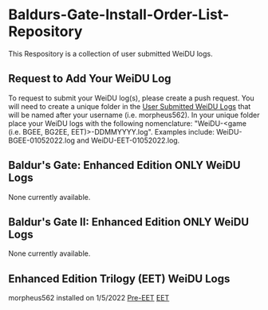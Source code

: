 # Baldurs-Gate-Install-Order-List-Repository
This Respository is a collection of user submitted WeiDU logs. 

## Request to Add Your WeiDU Log
To request to submit your WeiDU log(s), please create a push request. You will need to create a unique folder in the [User Submitted WeiDU Logs](https://github.com/morpheus562/Baldurs-Gate-Install-Order-List-Repository/tree/main/User%20Submitted%20WeiDU%20Logs) that will be named after your username (i.e. morpheus562). In your unique folder place your WeiDU logs with the following nomenclature: "WeiDU-<game (i.e. BGEE, BG2EE, EET)>-DDMMYYYY.log". Examples include: WeiDU-BGEE-01052022.log and WeiDU-EET-01052022.log. 

## Baldur's Gate: Enhanced Edition ONLY WeiDU Logs

None currently available.

## Baldur's Gate II: Enhanced Edition ONLY WeiDU Logs

None currently available.

## Enhanced Edition Trilogy (EET) WeiDU Logs

morpheus562 installed on 1/5/2022 [Pre-EET](https://github.com/morpheus562/Baldurs-Gate-Install-Order-List-Repository/blob/main/User%20Submitted%20Weidu%20Logs/morpheus562/WeiDU-BGEE-01052022.log) [EET](https://github.com/morpheus562/Baldurs-Gate-Install-Order-List-Repository/blob/main/User%20Submitted%20Weidu%20Logs/morpheus562/WeiDU-EET-01052022.log)
